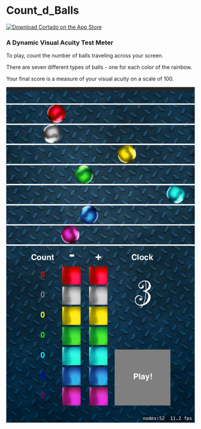 # Count_d_Balls

[![Download Cortado on the App Store](http://linkmaker.itunes.apple.com/images/badges/en-us/badge_appstore-lrg.svg)](https://apps.apple.com/gb/app/count-d-balls/id1533557289#?platform=iphone)

### A Dynamic Visual Acuity Test Meter

To play, count the number of balls traveling across your screen.

There are seven different types of balls - one for each color of the rainbow.

Your final score is a measure of your visual acuity on a scale of 100.

<img src ="Simulator%20Screen%20Shot%20-%20iPhone%208%20Plus%20-%202020-09-26%20at%2019.27.49.png"></a>
